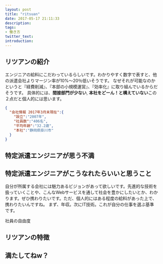 ```yaml
---
layout: post
title: "ritsuan"
date: 2017-05-17 21:11:33
description:
tags:
- 働き方
twitter_text:
introduction:
---
```


## リツアンの紹介

エンジニアの給料にこだわっているらしいです。わかりやすく数字で表すと、他の派遣会社よりマージン率が10%～20％低いそうです。
なぜそれが可能なのかというと『経費削減』、『本部の小規模運営』、『効率化』に取り組んでいるからだそうです。
具体的には、**間接部門が少ない**, **本社をどーん！と構えていない**この２点だと個人的には思います。  
```json
{
  "会社情報 2017年3月末現在":{
    "設立":"2007年",
    "社員数":"406名",
    "平均年齢":"32.2歳",
    "本社":"静岡県掛川市"
  }
}
```

## 特定派遣エンジニアが思う不満

## 特定派遣エンジニアがこうなれたらいいと思うこと
自分が所属する会社には魅力あるビジョンがあって欲しいです。先進的な技術を扱っていくことや、こんなWebサービスを通して社会を豊かにしたいとか、わかります。ぜひ携わりたいです。ただ、個人的にはある程度の給料があった上で、携わりたいんですね。
まず、年収。次にIT技術。これが自分の仕事を選ぶ基準です。

社員の自由度

## リツアンの特徴
## 満たしてねw？
